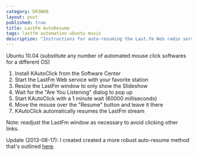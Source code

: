 ```yaml
---
category: DR3WH0
layout: post
published: true
title: LastFm AutoResume
tags: lastfm automation ubuntu music
description: "Instructions for auto-resuming the Last.fm Web radio service."
---
```


Ubuntu 10.04 (substitute any number of automated mouse click softwares for a different OS)

1. Install KAutoClick from the Software Center
2. Start the LastFm Web service with your favorite station
3. Resize the LastFm window to only show the Slideshow
4. Wait for the "Are You Listening" dialog to pop up
5. Start KAutoClick with a 1 minute wait (60000 milliseconds)
6. Move the mouse over the "Resume" button and leave it there
7. KAutoClick automatically resumes the LastFm stream

Note: readjust the LastFm window as necessary to avoid clicking other links.

Update (2013-08-17): I created created a more robust auto-resume method that's outlined [here](http://dr3wh0.github.io/dr3wh0/2013/08/17/lastfm-autoresume-part-2/).